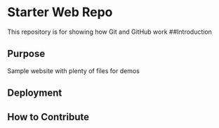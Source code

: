 # Starter Web Repo

This repository is for showing how Git and GitHub work
##Introduction

## Purpose

Sample website with plenty of files for demos

## Deployment

## How to Contribute